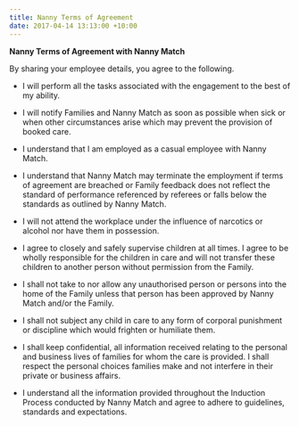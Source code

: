 ```yaml
---
title: Nanny Terms of Agreement
date: 2017-04-14 13:13:00 +10:00
---
```


**Nanny Terms of Agreement with Nanny Match**

By sharing your employee details, you agree to the following.

* I will perform all the tasks associated with the engagement to the best of my ability.

* I will notify Families and Nanny Match as soon as possible when sick or when other circumstances arise which may prevent the provision of booked care.

* I understand that I am employed as a casual employee with Nanny Match.

* I understand that Nanny Match may terminate the employment if terms of agreement are breached or Family feedback does not reflect the standard of performance referenced by referees or falls below the standards as outlined by Nanny Match.

* I will not attend the workplace under the influence of narcotics or alcohol nor have them in possession.

* I agree to closely and safely supervise children at all times. I agree to be wholly responsible for the children in care and will not transfer these children to another person without permission from the Family.

* I shall not take to nor allow any unauthorised person or persons into the home of the Family unless that person has been approved by Nanny Match and/or the Family.

* I shall not subject any child in care to any form of corporal punishment or discipline which would frighten or humiliate them.

* I shall keep confidential, all information received relating to the personal and business lives of families for whom the care is provided. I shall respect the personal choices families make and not interfere in their private or business affairs.

* I understand all the information provided throughout the Induction Process conducted by Nanny Match and agree to adhere to guidelines, standards and expectations. 
